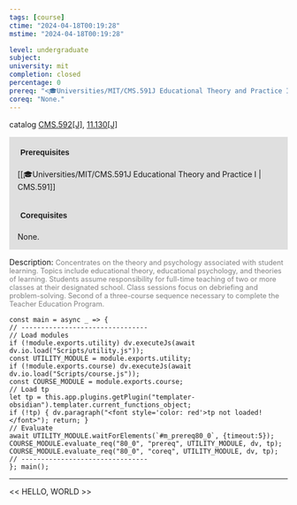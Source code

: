 ```yaml
---
tags: [course]
ctime: "2024-04-18T00:19:28"
mstime: "2024-04-18T00:19:28"

level: undergraduate
subject: 
university: mit
completion: closed
percentage: 0
prereq: "<🎓Universities/MIT/CMS.591J Educational Theory and Practice I>"
coreq: "None."
---
```


catalog [CMS.592[J]](http://student.mit.edu/catalog/mCMSa.html#CMS.592), [11.130[J]](http://student.mit.edu/catalog/m11a.html#11.130)

<span style="display: block; padding: 15px; background-color: rgb(100, 100, 100, 0.2);"><font id="m_prereq80_0" style="display: block; font-family: Arial, sans-serif; font-weight: bold; padding: 5px">Prerequisites</font><br><span id="prereq80_0">[[🎓Universities/MIT/CMS.591J Educational Theory and Practice I | CMS.591]]</span></span>
<span style="display: block; padding: 15px; background-color: rgb(100, 100, 100, 0.2);"><font id="m_coreq80_0" style="display: block; font-family: Arial, sans-serif; font-weight: bold; padding: 5px">Corequisites</font><br><span id="coreq80_0">None.</span></span>

<font style="">Description:</font>
<font style="color: grey; font-size: 0.8rem;">Concentrates on the theory and psychology associated with student learning. Topics include educational theory, educational psychology, and theories of learning. Students assume responsibility for full-time teaching of two or more classes at their designated school. Class sessions focus on debriefing and problem-solving. Second of a three-course sequence necessary to complete the Teacher Education Program.</font>

```dataviewjs
const main = async _ => {
// --------------------------------
// Load modules
if (!module.exports.utility) dv.executeJs(await dv.io.load("Scripts/utility.js"));
const UTILITY_MODULE = module.exports.utility;
if (!module.exports.course) dv.executeJs(await dv.io.load("Scripts/course.js"));
const COURSE_MODULE = module.exports.course;
// Load tp
let tp = this.app.plugins.getPlugin("templater-obsidian").templater.current_functions_object;
if (!tp) { dv.paragraph("<font style='color: red'>tp not loaded!</font>"); return; }
// Evaluate
await UTILITY_MODULE.waitForElements(`#m_prereq80_0`, {timeout:5});
COURSE_MODULE.evaluate_req("80_0", "prereq", UTILITY_MODULE, dv, tp);
COURSE_MODULE.evaluate_req("80_0", "coreq", UTILITY_MODULE, dv, tp);
// --------------------------------
}; main();
```

---

<< HELLO, WORLD >>
